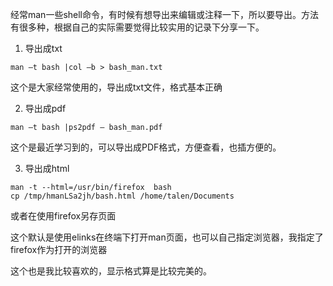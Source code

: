 经常man一些shell命令，有时候有想导出来编辑或注释一下，所以要导出。方法有很多种，根据自己的实际需要觉得比较实用的记录下分享一下。

1. 导出成txt
```
man –t bash |col –b > bash_man.txt
```
这个是大家经常使用的，导出成txt文件，格式基本正确

2. 导出成pdf
```
man –t bash |ps2pdf – bash_man.pdf
```
这个是最近学习到的，可以导出成PDF格式，方便查看，也插方便的。

3. 导出成html
```
man -t --html=/usr/bin/firefox  bash
cp /tmp/hmanLSa2jh/bash.html /home/talen/Documents
```

或者在使用firefox另存页面

这个默认是使用elinks在终端下打开man页面，也可以自己指定浏览器，我指定了firefox作为打开的浏览器

这个也是我比较喜欢的，显示格式算是比较完美的。
